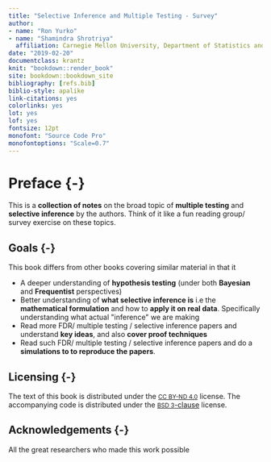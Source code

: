 ```yaml
--- 
title: "Selective Inference and Multiple Testing - Survey"
author: 
- name: "Ron Yurko"
- name: "Shamindra Shrotriya"
  affiliation: Carnegie Mellon University, Department of Statistics and Data Science
date: "2019-02-20"
documentclass: krantz
knit: "bookdown::render_book"
site: bookdown::bookdown_site
bibliography: [refs.bib]
biblio-style: apalike
link-citations: yes
colorlinks: yes
lot: yes
lof: yes
fontsize: 12pt
monofont: "Source Code Pro"
monofontoptions: "Scale=0.7"
---
```


# Preface {-}

This is a __collection of notes__ on the broad topic of __multiple testing__ and
__selective inference__ by the authors. Think of it like a fun reading group/ survey exercise on these topics.

## Goals {-}

This book differs from other books covering similar material in that
it

* A deeper understanding of __hypothesis testing__ (under both __Bayesian__ and __Frequentist__ perspectives)
* Better understanding of __what selective inference is__ i.e the __mathematical formulation__ and how to __apply it on real data__. Specifically understanding what actual "inference" we are making
* Read more FDR/ multiple testing / selective inference papers and understand __key ideas__, and also __cover proof techniques__
* Read such FDR/ multiple testing / selective inference papers and do a __simulations to to reproduce the papers__.

## Licensing {-}

The text of this book is distributed under the [<small>CC BY-ND
4.0</small>](https://creativecommons.org/licenses/by-nd/4.0/) license.
The accompanying code is distributed under the [<small>BSD
3</small>-clause](https://opensource.org/licenses/BSD-3-Clause)
license.

## Acknowledgements {-}

All the great researchers who made this work possible
